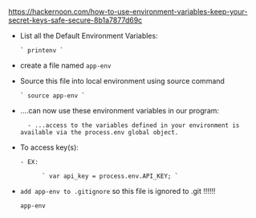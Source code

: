 
https://hackernoon.com/how-to-use-environment-variables-keep-your-secret-keys-safe-secure-8b1a7877d69c

* List all the Default Environment Variables:

      ` printenv `

*  create a file named `app-env`


* Source this file into local environment using source command

      ` source app-env `

* ....can now use these environment variables in our program:

        - ...access to the variables defined in your environment is available via the process.env global object.

* To access key(s):

      - EX:

            ` var api_key = process.env.API_KEY; `

* `add app-env to .gitignore` so this file is ignored to .git !!!!!!


    ` app-env `
